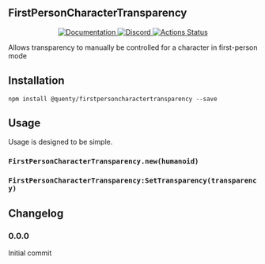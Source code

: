 ## FirstPersonCharacterTransparency
<div align="center">
  <a href="http://quenty.github.io/api/">
    <img src="https://img.shields.io/badge/docs-website-green.svg" alt="Documentation" />
  </a>
  <a href="https://discord.gg/mhtGUS8">
    <img src="https://img.shields.io/badge/discord-nevermore-blue.svg" alt="Discord" />
  </a>
  <a href="https://github.com/Quenty/NevermoreEngine/actions">
    <img src="https://github.com/Quenty/NevermoreEngine/workflows/luacheck/badge.svg" alt="Actions Status" />
  </a>
</div>

Allows transparency to manually be controlled for a character in first-person mode

## Installation
```
npm install @quenty/firstpersoncharactertransparency --save
```

## Usage
Usage is designed to be simple.

### `FirstPersonCharacterTransparency.new(humanoid)`

### `FirstPersonCharacterTransparency:SetTransparency(transparency)`


## Changelog

### 0.0.0
Initial commit

